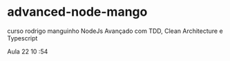 # advanced-node-mango
curso rodrigo manguinho NodeJs Avançado com TDD, Clean Architecture e Typescript

Aula 22 10 :54
